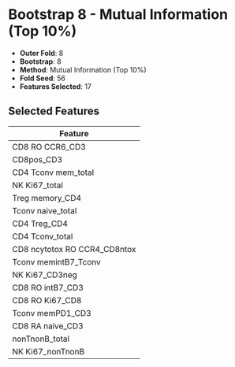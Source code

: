 # Bootstrap 8 - Mutual Information (Top 10%)

- **Outer Fold**: 8
- **Bootstrap**: 8
- **Method**: Mutual Information (Top 10%)
- **Fold Seed**: 56
- **Features Selected**: 17

## Selected Features

| Feature |
|---------|
| CD8 RO CCR6_CD3 |
| CD8pos_CD3 |
| CD4 Tconv mem_total |
| NK Ki67_total |
| Treg memory_CD4 |
| Tconv naive_total |
| CD4 Treg_CD4 |
| CD4 Tconv_total |
| CD8 ncytotox RO CCR4_CD8ntox |
| Tconv memintB7_Tconv |
| NK Ki67_CD3neg |
| CD8 RO intB7_CD3 |
| CD8 RO Ki67_CD8 |
| Tconv memPD1_CD3 |
| CD8 RA naive_CD3 |
| nonTnonB_total |
| NK Ki67_nonTnonB |
